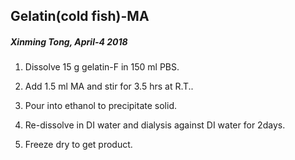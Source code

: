 ## Gelatin(cold fish)-MA
##### Xinming Tong, April-4 2018

1. Dissolve 15 g gelatin-F in 150 ml PBS.
2. Add 1.5 ml MA and stir for 3.5 hrs at R.T..

3. Pour into ethanol to precipitate solid.
4. Re-dissolve in DI water and dialysis against DI water for 2days.

5. Freeze dry to get product.
